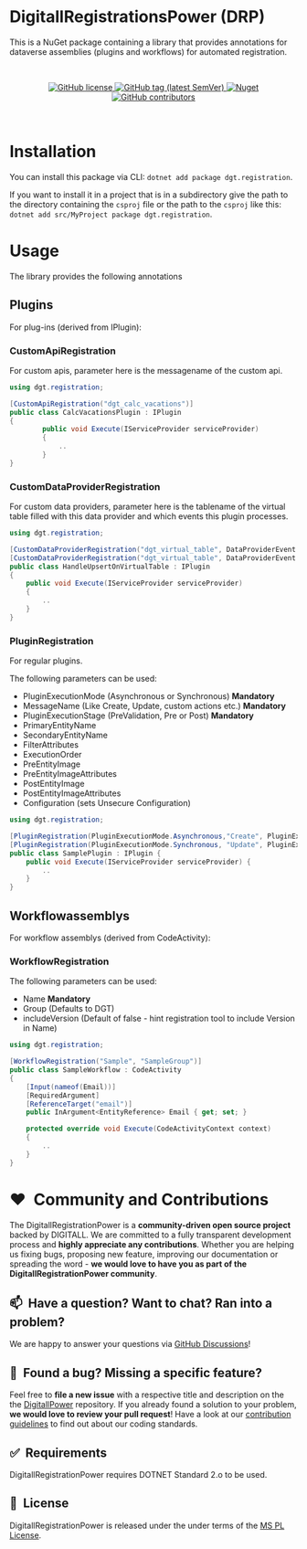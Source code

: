 # DigitallRegistrationsPower (DRP)
This is a NuGet package containing a library that provides annotations for dataverse assemblies (plugins and workflows) for automated registration.

<br/>
<p align="center">
    <a href="LICENSE" target="_blank">
        <img src="https://img.shields.io/github/license/DIGITALLNature/DigitallRegistrationPower.svg" alt="GitHub license">
    </a>
    <a href="https://github.com/DIGITALLNature/DigitallPower/releases" target="_blank">
        <img src="https://img.shields.io/github/tag/DIGITALLNature/DigitallRegistrationPower.svg" alt="GitHub tag (latest SemVer)">
    </a>
    <a href="https://www.nuget.org/packages/dgt.registration" target="_blank">
        <img src="https://img.shields.io/nuget/v/dgt.registration" alt="Nuget">
    </a>
    <a href="https://github.com/DIGITALLNature/DigitallPower/graphs/contributors" target="_blank">
        <img src="https://img.shields.io/github/contributors-anon/DIGITALLNature/DigitallRegistrationPower.svg" alt="GitHub contributors">
    </a>
</p>
<br/>

# Installation
You can install this package via CLI: `dotnet add package dgt.registration`.

If you want to install it in a project that is in a subdirectory give the path to the directory containing the `csproj` file or the path to the `csproj` like this: `dotnet add src/MyProject package dgt.registration`.

# Usage
The library provides the following annotations

## Plugins
For plug-ins (derived from IPlugin):

### CustomApiRegistration
For custom apis, parameter here is the messagename of the custom api.

```csharp
using dgt.registration;

[CustomApiRegistration("dgt_calc_vacations")]
public class CalcVacationsPlugin : IPlugin
{
        public void Execute(IServiceProvider serviceProvider)
        {
            ..
        }
}
```

### CustomDataProviderRegistration
For custom data providers, parameter here is the tablename of the virtual table filled with this data provider and which events this plugin processes.

```csharp
using dgt.registration;

[CustomDataProviderRegistration("dgt_virtual_table", DataProviderEvent.Create)]
[CustomDataProviderRegistration("dgt_virtual_table", DataProviderEvent.Update)]
public class HandleUpsertOnVirtualTable : IPlugin 
{
    public void Execute(IServiceProvider serviceProvider) 
    {
        ..
    }
}
```

### PluginRegistration
For regular plugins.

The following parameters can be used:
- PluginExecutionMode (Asynchronous or Synchronous) **Mandatory**
- MessageName (Like Create, Update, custom actions etc.) **Mandatory**
- PluginExecutionStage (PreValidation, Pre or Post) **Mandatory**
- PrimaryEntityName
- SecondaryEntityName
- FilterAttributes
- ExecutionOrder
- PreEntityImage
- PreEntityImageAttributes
- PostEntityImage
- PostEntityImageAttributes
- Configuration (sets Unsecure Configuration)

```csharp
using dgt.registration;

[PluginRegistration(PluginExecutionMode.Asynchronous,"Create", PluginExecutionStage.PreOperation, PrimaryEntityName = "account", ExecutionOrder = 10)]
[PluginRegistration(PluginExecutionMode.Synchronous, "Update", PluginExecutionStage.PostOperation, PrimaryEntityName = "account", FilterAttributes = new []{"name"} ,PreEntityImage = true, PreEntityImageAttributes = new []{"name"})]
public class SamplePlugin : IPlugin {
    public void Execute(IServiceProvider serviceProvider) {
        ..
    }
}
```

## Workflowassemblys
For workflow assemblys (derived from CodeActivity):

### WorkflowRegistration
The following parameters can be used:
- Name **Mandatory**
- Group (Defaults to DGT)
- includeVersion (Default of false - hint registration tool to include Version in Name)

```csharp
using dgt.registration;

[WorkflowRegistration("Sample", "SampleGroup")]
public class SampleWorkflow : CodeActivity
{
    [Input(nameof(Email))]
    [RequiredArgument]
    [ReferenceTarget("email")]
    public InArgument<EntityReference> Email { get; set; }

    protected override void Execute(CodeActivityContext context)
    {
        ..
    }
}
```

# ❤️&nbsp; Community and Contributions

The DigitallRegistrationPower is a **community-driven open source project** backed by DIGITALL. We are committed to a fully transparent development process and **highly appreciate any contributions**. Whether you are helping us fixing bugs, proposing new feature, improving our documentation or spreading the word - **we would love to have you as part of the DigitallRegistrationPower community**.


## 📫&nbsp; Have a question? Want to chat? Ran into a problem?

We are happy to answer your questions via [GitHub Discussions](https://github.com/DIGITALLNature/DigitallRegistrationPower/discussions)!


## 🤝&nbsp; Found a bug? Missing a specific feature?

Feel free to **file a new issue** with a respective title and description on the the [DigitallPower](https://github.com/DIGITALLNature/DigitallRegistrationPower/issues) repository. If you already found a solution to your problem, **we would love to review your pull request**! Have a look at our [contribution guidelines](https://github.com/DIGITALLNature/DigitallRegistrationPower/contributing.md) to find out about our coding standards.


## ✅&nbsp; Requirements

DigitallRegistrationPower requires DOTNET Standard 2.o to be used.


## 📘&nbsp; License

DigitallRegistrationPower is released under the under terms of the [MS PL License](LICENSE).